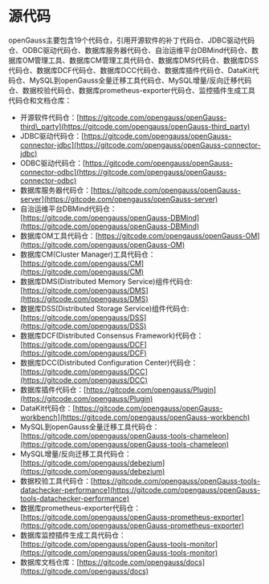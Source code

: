 # 源代码

openGauss主要包含19个代码仓，引用开源软件的补丁代码仓、JDBC驱动代码仓、ODBC驱动代码仓、数据库服务器代码仓、自治运维平台DBMind代码仓、数据库OM管理工具、数据库CM管理工具代码仓、数据库DMS代码仓、数据库DSS代码仓、数据库DCF代码仓、数据库DCC代码仓、数据库插件代码仓、DataKit代码仓、MySQL到openGauss全量迁移工具代码仓、MySQL增量/反向迁移代码仓、数据校验代码仓、数据库prometheus-exporter代码仓、监控插件生成工具代码仓和文档仓库：

-   开源软件代码仓：[https://gitcode.com/opengauss/openGauss-third\_party](https://gitcode.com/opengauss/openGauss-third_party)
-   JDBC驱动代码仓：[https://gitcode.com/opengauss/openGauss-connector-jdbc](https://gitcode.com/opengauss/openGauss-connector-jdbc)
-   ODBC驱动代码仓：[https://gitcode.com/opengauss/openGauss-connector-odbc](https://gitcode.com/opengauss/openGauss-connector-odbc)
-   数据库服务器代码仓：[https://gitcode.com/opengauss/openGauss-server](https://gitcode.com/opengauss/openGauss-server)
-   自治运维平台DBMind代码仓：[https://gitcode.com/opengauss/openGauss-DBMind](https://gitcode.com/opengauss/openGauss-DBMind)
-   数据库OM工具代码仓：[https://gitcode.com/opengauss/openGauss-OM](https://gitcode.com/opengauss/openGauss-OM)
-   数据库CM\(Cluster Manager\)工具代码仓：[https://gitcode.com/opengauss/CM](https://gitcode.com/opengauss/CM)
-   数据库DMS\(Distributed Memory Service\)组件代码仓: [https://gitcode.com/opengauss/DMS](https://gitcode.com/opengauss/DMS)
-   数据库DSS\(Distributed Storage Service\)组件代码仓: [https://gitcode.com/opengauss/DSS](https://gitcode.com/opengauss/DSS)
-   数据库DCF\(Distributed Consensus Framework\)代码仓：[https://gitcode.com/opengauss/DCF](https://gitcode.com/opengauss/DCF)
-   数据库DCC\(Distributed Configuration Center\)代码仓：[https://gitcode.com/opengauss/DCC](https://gitcode.com/opengauss/DCC)
-   数据库插件代码仓：[https://gitcode.com/opengauss/Plugin](https://gitcode.com/opengauss/Plugin)
-   DataKit代码仓：[https://gitcode.com/opengauss/openGauss-workbench](https://gitcode.com/opengauss/openGauss-workbench)
-   MySQL到openGauss全量迁移工具代码仓：[https://gitcode.com/opengauss/openGauss-tools-chameleon](https://gitcode.com/opengauss/openGauss-tools-chameleon)
-   MySQL增量/反向迁移工具代码仓：[https://gitcode.com/opengauss/debezium](https://gitcode.com/opengauss/debezium)
-   数据校验工具代码仓：[https://gitcode.com/opengauss/openGauss-tools-datachecker-performance](https://gitcode.com/opengauss/openGauss-tools-datachecker-performance)
-   数据库prometheus-exporter代码仓：[https://gitcode.com/opengauss/openGauss-prometheus-exporter](https://gitcode.com/opengauss/openGauss-prometheus-exporter)
-   数据库监控插件生成工具代码仓：[https://gitcode.com/opengauss/openGauss-tools-monitor](https://gitcode.com/opengauss/openGauss-tools-monitor)
-   数据库文档仓库：[https://gitcode.com/opengauss/docs](https://gitcode.com/opengauss/docs)